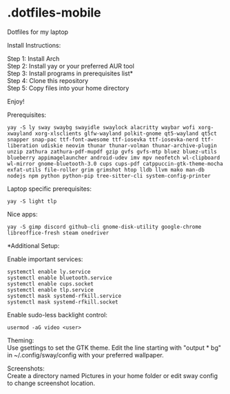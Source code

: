 # .dotfiles-mobile
Dotfiles for my laptop

Install Instructions:

Step 1: Install Arch  
Step 2: Install yay or your preferred AUR tool  
Step 3: Install programs in prerequisites list*  
Step 4: Clone this repository  
Step 5: Copy files into your home directory  

Enjoy!

Prerequisites:
```
yay -S ly sway swaybg swayidle swaylock alacritty waybar wofi xorg-xwayland xorg-xlsclients glfw-wayland polkit-gnome qt5-wayland qt5ct snapper snap-pac ttf-font-awesome ttf-iosevka ttf-iosevka-nerd ttf-liberation udiskie neovim thunar thunar-volman thunar-archive-plugin unzip zathura zathura-pdf-mupdf gzip gvfs gvfs-mtp bluez bluez-utils blueberry appimagelauncher android-udev imv mpv neofetch wl-clipboard wl-mirror gnome-bluetooth-3.0 cups cups-pdf catppuccin-gtk-theme-mocha exfat-utils file-roller grim grimshot htop lldb llvm mako man-db nodejs npm python python-pip tree-sitter-cli system-config-printer 
```

Laptop specific prerequisites:
```
yay -S light tlp
```

Nice apps:
```
yay -S gimp discord github-cli gnome-disk-utility google-chrome libreoffice-fresh steam onedriver
```

*Additional Setup:

Enable important services:
```
systemctl enable ly.service
systemctl enable bluetooth.service
systemctl enable cups.socket
systemctl enable tlp.service
systemctl mask systemd-rfkill.service
systemctl mask systemd-rfkill.socket
```

Enable sudo-less backlight control:
```
usermod -aG video <user>
```

Theming:  
Use gsettings to set the GTK theme.
Edit the line starting with "output * bg" in ~/.config/sway/config with your preferred wallpaper.

Screenshots:  
Create a directory named Pictures in your home folder or edit sway config to change screenshot location. 
